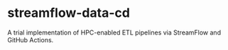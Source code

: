 # streamflow-data-cd
A trial implementation of HPC-enabled ETL pipelines via StreamFlow and GitHub Actions.
